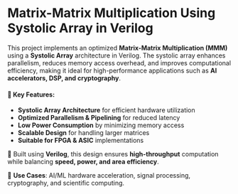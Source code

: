 # Matrix-Matrix Multiplication Using Systolic Array in Verilog

This project implements an optimized **Matrix-Matrix Multiplication (MMM)** using a **Systolic Array** architecture in Verilog. The systolic array enhances parallelism, reduces memory access overhead, and improves computational efficiency, making it ideal for high-performance applications such as **AI accelerators, DSP, and cryptography**.  

#### 🚀 Key Features:
- **Systolic Array Architecture** for efficient hardware utilization  
- **Optimized Parallelism & Pipelining** for reduced latency  
- **Low Power Consumption** by minimizing memory access  
- **Scalable Design** for handling larger matrices  
- **Suitable for FPGA & ASIC** implementations  

🔧 Built using **Verilog**, this design ensures **high-throughput** computation while balancing **speed, power, and area efficiency**.  

📌 **Use Cases**: AI/ML hardware acceleration, signal processing, cryptography, and scientific computing.
